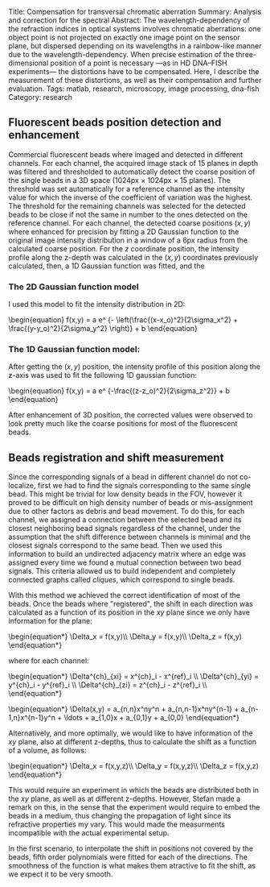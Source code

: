 Title: Compensation for transversal chromatic aberration
Summary: Analysis and correction for the spectral 
Abstract: The wavelength-dependency of the refraction indices in optical systems involves chromatic aberrations: one object point is not projected on exactly one image point on the sensor plane, but dispersed depending on its wavelengths in a rainbow-like manner due to the wavelength-dependency. When precise estimation of the three-dimensional position of a point is necessary &mdash;as in HD DNA&ndash;FISH experiments&mdash; the distortions have to be compensated. Here, I describe the measurement of these distortions, as well as their compensation and further evaluation.
Tags: matlab, research, microscopy, image processing, dna-fish
Category: research


## Fluorescent beads position detection and enhancement

Commercial fluorescent beads where imaged and detected in different channels. For each channel, the acquired image stack of 15 planes in depth was filtered and thresholded to automatically detect the coarse position of the single beads in a 3D space (1024px $\times$ 1024px $\times$ 15 planes). The threshold was set automatically for a reference channel as the intensity value for which the inverse of the coefficient of variation was the highest. The threshold for the remaining channels was selected for the detected beads to be close if not the same in number to the ones detected on the reference channel. For each channel, the detected coarse positions $(x,y)$ where enhanced for precision by fitting a 2D Gaussian function to the original image intensity distribution in a window of a 6px radius from the calculated coarse position. For the $z$ coordinate position, the intensity profile along the z-depth was calculated in the $(x,y)$ coordinates previously calculated, then, a 1D Gaussian function was fitted, and the 

### The 2D Gaussian function model

I used this model to fit the intensity distribution in 2D:

\\begin{equation}
f(x,y) = a e^ {- \left(\frac{(x-x_o)^2}{2\sigma_x^2} + \frac{(y-y_o)^2}{2\sigma_y^2} \right)} + b
\\end{equation}

### The 1D Gaussian function model:

After getting the $(x,y)$ position, the intensity profile of this position along the z-axis was used to fit the following 1D gaussian function:

\\begin{equation}
f(x,y) = a e^ {-\frac{(z-z_o)^2}{2\sigma_z^2}} + b
\\end{equation}

After enhancement of 3D position, the corrected values were observed to look pretty much like the coarse positions for most of the fluorescent beads.

## Beads registration and shift measurement

Since the corresponding signals of a bead in different channel do not co-localize, first we had to find the signals corresponding to the same single bead. This might be trivial for low density beads in the FOV, however it proved to be difficult on high density number of beads or mis-assignment due to other factors as debris and bead movement. To do this, for each channel, we assigned a connection between the selected bead and its closest neighboring bead signals regardless of the channel, under the assumption that the shift difference between channels is minimal and the closest signals correspond to the same bead. Then we used this information to build an undirected adjacency matrix where an edge was assigned every time we found a mutual connection between two bead signals. This criteria allowed us to build independent and completely connected graphs called _cliques_, which correspond to single beads.

With this method we achieved the correct identification of most of the beads. Once the beads where "registered", the shift in each direction was calculated as a function of its position in the $xy$ plane since we only have information for the plane:

\\begin{equation\*}
\Delta_x = f(x,y)\\\\
\Delta_y = f(x,y)\\\\
\Delta_z = f(x,y)
\\end{equation\*}

where for each channel:

\\begin{equation\*}
\Delta^{ch}\_{xi} = x^{ch}_i - x^{ref}_i \\\\
\Delta^{ch}\_{yi} = y^{ch}_i - y^{ref}_i \\\\
\Delta^{ch}\_{zi} = z^{ch}_i - z^{ref}_i \\\\
\\end{equation\*}


\\begin{equation\*}
	\Delta(x,y) = a_{n,n}x^ny^n + a_{n,n-1}x^ny^{n-1} + a_{n-1,n}x^{n-1}y^n + \ldots + a_{1,0}x + a_{0,1}y + a_{0,0}
\\end{equation\*}


Alternatively, and more optimally, we would like to have information of the $xy$ plane, also at different z-depths, thus to calculate the shift as a function of a volume, as follows:

\\begin{equation\*}
\Delta_x = f(x,y,z)\\\\
\Delta_y = f(x,y,z)\\\\
\Delta_z = f(x,y,z)
\\end{equation\*}

This would require an experiment in which the beads are distributed both in the $xy$ plane, as well as at different z-depths. However, Stefan made a remark on this, in the sense that the experiment would require to embed the beads in a medium, thus changing the propagation of light since its refractive properties my vary. This would made the measurments incompatible with the actual experimental setup. 

In the first scenario, to interpolate the shift in positions not covered by the beads, fifth order polynomials were fitted for each of the directions. The smoothness of the function is what makes them atractive to fit the shift, as we expect it to be very smooth.














